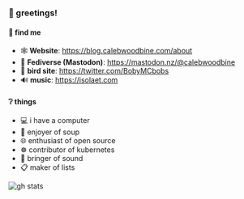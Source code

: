 ### 👋 greetings!

#### 🔎 find me

- 🕸️  **Website**: https://blog.calebwoodbine.com/about
- 🤝 **Fediverse (Mastodon)**: https://mastodon.nz/@calebwoodbine
- 🦤  **bird site**: https://twitter.com/BobyMCbobs
- 🔊 **music**: https://isolaet.com

#### ❔ things

- 💻 i have a computer
- 🍜 enjoyer of soup
- 🌐 enthusiast of open source
- ☸️  contributor of kubernetes
- 🎹 bringer of sound
- 📋 maker of lists

![gh stats](https://github-readme-stats.vercel.app/api?username=BobyMCbobs&show_icons=true&theme=catppuccin_latte&border_color=000000&hide_border=false)
